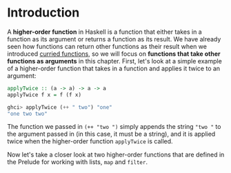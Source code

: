 # Introduction

A **higher-order function** in Haskell is a function that either takes in a function as its argument or returns a function as its result. We have already seen how functions can return other functions as their result when we introduced [curried functions](../types-in-haskell/function-types/curried-functions.md), so we will focus on **functions that take other functions as arguments** in this chapter. First, let's look at a simple example of a higher-order function that takes in a function and applies it twice to an argument:

```haskell
applyTwice :: (a -> a) -> a -> a
applyTwice f x = f (f x)

ghci> applyTwice (++ " two") "one"
"one two two"
```

The function we passed in `(++ "two ")` simply appends the string `"two "` to the argument passed in (in this case, it must be a string), and it is applied twice when the higher-order function `applyTwice` is called.

Now let's take a closer look at two higher-order functions that are defined in the Prelude for working with lists, `map` and `filter`.
